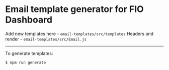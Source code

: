 # Email template generator for FIO Dashboard

Add new templates here - `email-templates/src/templates`
Headers and render - `email-templates/src/Email.js`

---

To generate templates:

```
$ npm run generate
```

